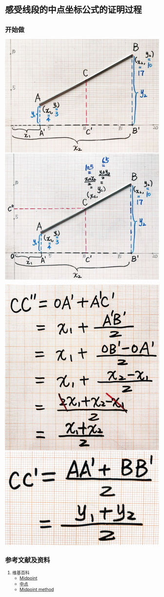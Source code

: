 # 感受线段的中点坐标公式的证明过程

## 开始做

![](/images/线性代数/用坐标法验证向量的运算法则/距离公式/感受线段的中点坐标公式的证明过程/1a1.jpg)
![](/images/线性代数/用坐标法验证向量的运算法则/距离公式/感受线段的中点坐标公式的证明过程/1a2.jpg)

![](/images/线性代数/用坐标法验证向量的运算法则/距离公式/感受线段的中点坐标公式的证明过程/2a1.jpg)
![](/images/线性代数/用坐标法验证向量的运算法则/距离公式/感受线段的中点坐标公式的证明过程/2a2.jpg)

## 参考文献及资料

1. 维基百科
	- [Midpoint](https://en.wikipedia.org/wiki/Midpoint) 
	- [中点](https://zh.wikipedia.org/wiki/%E4%B8%AD%E9%BB%9E) 
	- [Midpoint method](https://en.wikipedia.org/wiki/Midpoint_method) 

